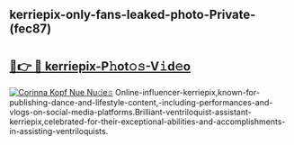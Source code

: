 ## kerriepix-only-fans​-leaked-photo​-Private-(fec87)


# <h2><a href="https://mediaupload.pro?title=kerriepix&ref=git">🔗👉 🔴 kerriepix-P𝚑ot𝚘𝚜-V𝚒d𝚎o</a></h2>

[![Corinna Kopf Nue Nu𝚍e𝚜](https://i.imgur.com/0qMVB7G.gif)](https://mediaupload.pro?title=kerriepix&ref=git)
Online-influencer-kerriepix,known-for-publishing-dance-and-lifestyle-content,-including-performances-and-vlogs-on-social-media-platforms.Brilliant-ventriloquist-assistant-kerriepix,celebrated-for-their-exceptional-abilities-and-accomplishments-in-assisting-ventriloquists.  